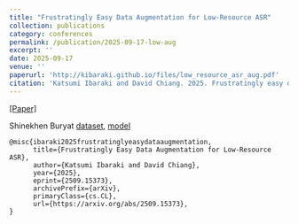 ```yaml
---
title: "Frustratingly Easy Data Augmentation for Low-Resource ASR"
collection: publications
category: conferences
permalink: /publication/2025-09-17-low-aug
excerpt: ''
date: 2025-09-17
venue: ''
paperurl: 'http://kibaraki.github.io/files/low_resource_asr_aug.pdf'
citation: 'Katsumi Ibaraki and David Chiang. 2025. Frustratingly easy data augmentation for low-resource ASR. Preprint, arXiv:2509.15373.'
---
```


[[Paper]](http://arxiv.org/abs/2509.15373) 

Shinekhen Buryat [dataset](https://huggingface.co/datasets/kibaraki/Shinekhen-Buryat), [model](https://huggingface.co/kibaraki/wav2vec2-large-xlsr-53-shinekhen-buryat)

```
@misc{ibaraki2025frustratinglyeasydataaugmentation,
      title={Frustratingly Easy Data Augmentation for Low-Resource ASR}, 
      author={Katsumi Ibaraki and David Chiang},
      year={2025},
      eprint={2509.15373},
      archivePrefix={arXiv},
      primaryClass={cs.CL},
      url={https://arxiv.org/abs/2509.15373}, 
}
```
